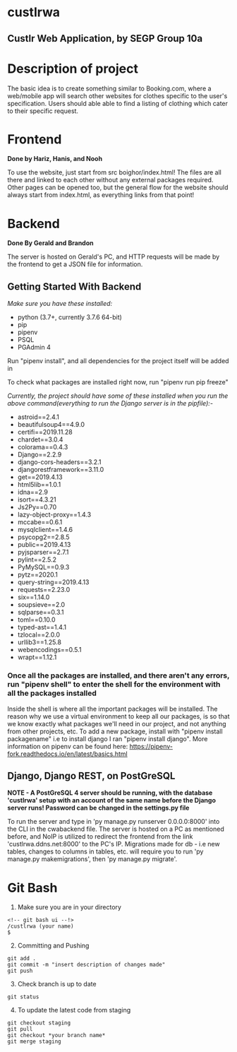 # custlrwa
## Custlr Web Application, by SEGP Group 10a


# Description of project
The basic idea is to create something similar to Booking.com, where a web/mobile app will search other websites for clothes specific to the user's specification. Users should able able to find a listing of clothing  which cater to their specific request. 

# Frontend
**Done by Hariz, Hanis, and Nooh**

To use the website, just start from src boighor/index.html! The files are all there and linked to each other without any external packages required. Other pages can be opened too, but the general flow for the website should always start from index.html, as everything links from that point!

# Backend
**Done By Gerald and Brandon**

The server is hosted on Gerald's PC, and HTTP requests will be made by the frontend to get a JSON file for information.

## Getting Started With Backend

*Make sure you have these installed:*
- python (3.7+, currently 3.7.6 64-bit)
- pip
- pipenv
- PSQL
- PGAdmin 4


Run "pipenv install", and all dependencies for the project itself will be added in 

To check what packages are installed right now, run "pipenv run pip freeze"

*Currently, the project should have some of these installed when you run the above command(everything to run the Django server is in the pipfile):-*
- astroid==2.4.1
- beautifulsoup4==4.9.0
- certifi==2019.11.28
- chardet==3.0.4
- colorama==0.4.3
- Django==2.2.9
- django-cors-headers==3.2.1
- djangorestframework==3.11.0
- get==2019.4.13
- html5lib==1.0.1
- idna==2.9
- isort==4.3.21
- Js2Py==0.70
- lazy-object-proxy==1.4.3
- mccabe==0.6.1
- mysqlclient==1.4.6
- psycopg2==2.8.5
- public==2019.4.13
- pyjsparser==2.7.1
- pylint==2.5.2
- PyMySQL==0.9.3
- pytz==2020.1
- query-string==2019.4.13
- requests==2.23.0
- six==1.14.0
- soupsieve==2.0
- sqlparse==0.3.1
- toml==0.10.0
- typed-ast==1.4.1
- tzlocal==2.0.0
- urllib3==1.25.8
- webencodings==0.5.1
- wrapt==1.12.1

### Once all the packages are installed, and there aren't any errors, run "pipenv shell" to enter the shell for the environment with all the packages installed

Inside the shell is where all the important packages will be installed. The reason why we use a virtual environment to keep all our packages, is so that we know exactly what packages we'll need in our project, and not anything from other projects, etc. To add a new package, install with "pipenv install packagename" i.e to install django I ran "pipenv install django". More information on pipenv can be found here: https://pipenv-fork.readthedocs.io/en/latest/basics.html

## Django, Django REST, on PostGreSQL

**NOTE - A PostGreSQL 4 server should be running, with the database 'custlrwa' setup with an account of the same name before the Django server runs! Password can be changed in the settings.py file**

To run the server and type in 'py manage.py runserver 0.0.0.0:8000' into the CLI in the cwabackend file. The server is hosted on a PC as mentioned before, and NoIP is utilized to redirect the frontend from the link 'custlrwa.ddns.net:8000' to the PC's IP. Migrations made for db - i.e new tables, changes to columns in tables, etc. will require you to run 'py manage.py makemigrations', then 'py manage.py migrate'.


# Git Bash
1. Make sure you are in your directory

```
<!-- git bash ui --!>
/custlrwa (your name)
$
```

2. Committing and Pushing

```
git add .
git commit -m "insert description of changes made"
git push
```
3. Check branch is up to date

```
git status
```
4. To update the latest code from staging
```
git checkout staging
git pull
git checkout *your branch name*
git merge staging
```
